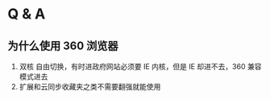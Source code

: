 # Q & A

## 为什么使用 360 浏览器

1. 双核 自由切换，有时进政府网站必须要 IE 内核，但是 IE 却进不去，360 兼容模式进去
2. 扩展和云同步收藏夹之类不需要翻强就能使用
